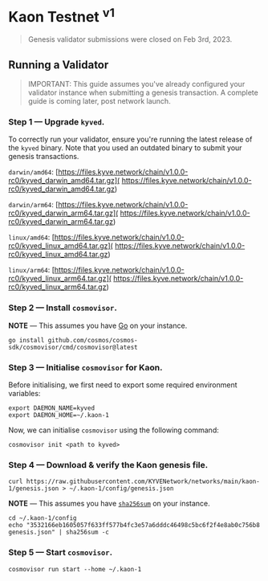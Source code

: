 # Kaon Testnet <sup>v1</sup>

> Genesis validator submissions were closed on Feb 3rd, 2023.

## Running a Validator

> IMPORTANT: This guide assumes you've already configured your validator
> instance when submitting a genesis transaction. A complete guide is coming
> later, post network launch.

### Step 1 — Upgrade `kyved`.

To correctly run your validator, ensure you're running the latest release of
the `kyved` binary. Note that you used an outdated binary to submit your
genesis transactions.

`darwin/amd64`: [https://files.kyve.network/chain/v1.0.0-rc0/kyved_darwin_amd64.tar.gz](
https://files.kyve.network/chain/v1.0.0-rc0/kyved_darwin_amd64.tar.gz)

`darwin/arm64`: [https://files.kyve.network/chain/v1.0.0-rc0/kyved_darwin_arm64.tar.gz](
https://files.kyve.network/chain/v1.0.0-rc0/kyved_darwin_arm64.tar.gz)

`linux/amd64`: [https://files.kyve.network/chain/v1.0.0-rc0/kyved_linux_amd64.tar.gz](
https://files.kyve.network/chain/v1.0.0-rc0/kyved_linux_amd64.tar.gz)

`linux/arm64`: [https://files.kyve.network/chain/v1.0.0-rc0/kyved_linux_arm64.tar.gz](
https://files.kyve.network/chain/v1.0.0-rc0/kyved_linux_arm64.tar.gz)

### Step 2 — Install `cosmovisor`.

**NOTE** — This assumes you have [Go](https://go.dev/) on your instance.

<!-- go install github.com/cosmos/cosmos-sdk/cosmovisor/cmd/cosmovisor@latest -->
```shell
go install github.com/cosmos/cosmos-sdk/cosmovisor/cmd/cosmovisor@latest
```

### Step 3 — Initialise `cosmovisor` for Kaon.

Before initialising, we first need to export some required environment variables:

```shell
export DAEMON_NAME=kyved
export DAEMON_HOME=~/.kaon-1
```

Now, we can initialise `cosmovisor` using the following command:

```shell
cosmovisor init <path to kyved>
```

### Step 4 — Download & verify the Kaon genesis file.

```shell
curl https://raw.githubusercontent.com/KYVENetwork/networks/main/kaon-1/genesis.json > ~/.kaon-1/config/genesis.json
```

**NOTE** — This assumes you have [`sha256sum`](https://linux.die.net/man/1/sha256sum/) on your instance.

```shell
cd ~/.kaon-1/config
echo "3532166eb1605057f633ff577b4fc3e57a6dddc46498c5bc6f2f4e8ab0c756b8  genesis.json" | sha256sum -c
```

### Step 5 — Start `cosmovisor`.

```shell
cosmovisor run start --home ~/.kaon-1
```

<!--

## Becoming a Genesis Validator

### Step 1 — Install `kyved`.

For now, we are only providing pre-compiled `kyved` binaries. Note that we
might ship a new version of the binary before the network launch.

`darwin/amd64`: [https://files.kyve.network/chain/v0.8.0/kyved_darwin_amd64.tar.gz](
https://files.kyve.network/chain/v0.8.0/kyved_darwin_amd64.tar.gz)

`darwin/arm64`: [https://files.kyve.network/chain/v0.8.0/kyved_darwin_arm64.tar.gz](
https://files.kyve.network/chain/v0.8.0/kyved_darwin_arm64.tar.gz)

`linux/amd64`: [https://files.kyve.network/chain/v0.8.0/kyved_linux_amd64.tar.gz](
https://files.kyve.network/chain/v0.8.0/kyved_linux_amd64.tar.gz)

`linux/arm64`: [https://files.kyve.network/chain/v0.8.0/kyved_linux_arm64.tar.gz](
https://files.kyve.network/chain/v0.8.0/kyved_linux_arm64.tar.gz)

### Step 2 — Initialise `kyved` for Kaon.

```shell
kyved init <moniker> --home ~/.kaon-1
```

### Step 3 — Create or import a key.

```shell
kyved keys add <name> --home ~/.kaon-1
```

The above command will generate a new key for you to use. However, you can
easily import a previously generated mnemonic using the `--recover` flag. The
`kyved` binary also comes with Ledger support, which you can access with the
`--ledger` flag.

### Step 4 — Register your account.

In this step, we will need to register your account in the genesis file; that
way, you can generate a genesis transaction. Each genesis validator will be
allocated 1 $KYVE (`1_000_000 tkyve`) for initial staking.

```shell
kyved add-genesis-account <address> 1000000tkyve --home ~/.kaon-1
```

Please note that you can find the address above using the following command:

```shell
kyved keys show <name> --address --home ~/.kaon-1
```

### Step 5 — Generate a genesis transaction.

The following command will create and sign a genesis transaction, successfully
creating your validator on network launch. Again, please note that as your
account only has 1 $KYVE (`1_000_000 tkyve`) registered, you won't be able to
customise the initial stake. You can also specify additional parameters for
your validator, but we have included the required ones.

```shell
kyved gentx <name> 1000000tkyve \
  --chain-id kaon-1 \
  --home ~/.kaon-1 \
  --moniker <moniker> \
  --details "My validator description."
```

### Step 6 — Submit your genesis transaction.

You will want to create a fork of this repository
([`KYVENetwork/networks`](https://github.com/KYVENetwork/networks/fork)) to
submit your genesis transaction. The above step should've given you a signed
genesis transaction that you will want to put into the
`./kaon-1/gentxs/<moniker>.json` file. Once you have completed this, please
open a PR, and the KYVE core team will review your submission as soon as
possible.

Please note that your address and your validator address are required when
submitting your PR. This will help with the foundation delegation program. You
can obtain your validator address with the following command (it will be in the
`Bech32 Val` section):

```shell
kyved debug addr <address>
```

-->
